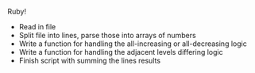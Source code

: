 Ruby!

- Read in file
- Split file into lines, parse those into arrays of numbers
- Write a function for handling the all-increasing or all-decreasing logic
- Write a function for handling the adjacent levels differing logic
- Finish script with summing the lines results

